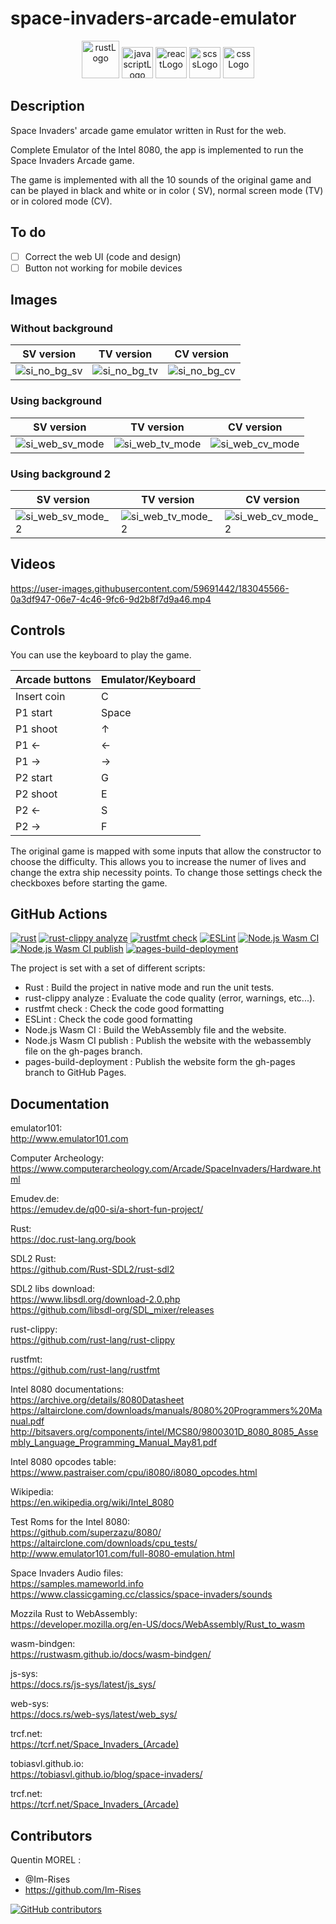 # space-invaders-arcade-emulator

<p align="center">
    <img src="https://img.shields.io/badge/Rust-000000?style=for-the-badge&logo=rust&logoColor=white" alt="rustLogo" style="height:60px;"/>
    <img src="https://img.shields.io/badge/JavaScript-323330?style=for-the-badge&logo=javascript&logoColor=F7DF1E" alt="javascriptLogo" style="height:50px;">
    <img src="https://img.shields.io/badge/React-20232A?style=for-the-badge&logo=react&logoColor=61DAFB" alt="reactLogo" style="height:50px;">
    <img src="https://img.shields.io/badge/Sass-CC6699?style=for-the-badge&logo=sass&logoColor=white" alt="scssLogo" style="height:50px;">
    <img src="https://img.shields.io/badge/CSS-239120?&style=for-the-badge&logo=css3&logoColor=white" alt="cssLogo" style="height:50px;">
</p>

## Description

Space Invaders' arcade game emulator written in Rust for the web.

Complete Emulator of the Intel 8080, the app is implemented to run the Space Invaders Arcade game.

The game is implemented with all the 10 sounds of the original game and can be played in black and white or in color (
SV), normal screen mode (TV) or in colored mode (CV).

## To do

- [ ] Correct the web UI (code and design)
- [ ] Button not working for mobile devices

## Images

### Without background

| SV version                                                                                                                              | TV version                                                                                                                              | CV version                                                                                                                              |
|-----------------------------------------------------------------------------------------------------------------------------------------|-----------------------------------------------------------------------------------------------------------------------------------------|-----------------------------------------------------------------------------------------------------------------------------------------|
| ![si_no_bg_sv](https://github.com/Im-Rises/space-invaders-arcade-emulator-website/assets/59691442/c6c386fd-6c4e-48af-8a79-f78a67fb5a66) | ![si_no_bg_tv](https://github.com/Im-Rises/space-invaders-arcade-emulator-website/assets/59691442/9717f304-53c1-463e-aaa2-3fa170f378ab) | ![si_no_bg_cv](https://github.com/Im-Rises/space-invaders-arcade-emulator-website/assets/59691442/dcc827b4-42ec-4fc3-b2f9-de9dfc397d94) |

### Using background

| SV version                                                                                                                                 | TV version                                                                                                                                 | CV version                                                                                                                                 |
|--------------------------------------------------------------------------------------------------------------------------------------------|--------------------------------------------------------------------------------------------------------------------------------------------|--------------------------------------------------------------------------------------------------------------------------------------------|
| ![si_web_sv_mode](https://github.com/Im-Rises/space-invaders-arcade-emulator-website/assets/59691442/7f2f9ab0-00ed-40d2-b0ec-0b754c8f3d47) | ![si_web_tv_mode](https://github.com/Im-Rises/space-invaders-arcade-emulator-website/assets/59691442/c4e52a7a-02ac-4be3-812f-9e1c4119b378) | ![si_web_cv_mode](https://github.com/Im-Rises/space-invaders-arcade-emulator-website/assets/59691442/b218fdad-6d72-478c-a127-d4d026a05d28) |

### Using background 2

| SV version                                                                                                                                   | TV version                                                                                                                                   | CV version                                                                                                                                   |
|----------------------------------------------------------------------------------------------------------------------------------------------|----------------------------------------------------------------------------------------------------------------------------------------------|----------------------------------------------------------------------------------------------------------------------------------------------|
| ![si_web_sv_mode_2](https://github.com/Im-Rises/space-invaders-arcade-emulator-website/assets/59691442/0e726ef5-5458-4284-ac61-c92009680ccd) | ![si_web_tv_mode_2](https://github.com/Im-Rises/space-invaders-arcade-emulator-website/assets/59691442/1cec0a2b-cc5f-4da9-b9a5-69718d261edd) | ![si_web_cv_mode_2](https://github.com/Im-Rises/space-invaders-arcade-emulator-website/assets/59691442/c72c3e70-3726-49ab-befd-f9cf3d9c5a36) |

## Videos

https://user-images.githubusercontent.com/59691442/183045566-0a3df947-06e7-4c46-9fc6-9d2b8f7d9a46.mp4

## Controls

You can use the keyboard to play the game.

| Arcade buttons | Emulator/Keyboard |
|----------------|-------------------|
| Insert coin    | C                 |
| P1 start       | Space             |
| P1 shoot       | ↑                 |
| P1 ←           | ←                 |
| P1 →           | →                 |
| P2 start       | G                 |
| P2 shoot       | E                 |
| P2 ←           | S                 |
| P2 →           | F                 |

The original game is mapped with some inputs that allow the constructor to choose the difficulty. This allows you to
increase the numer of lives and change the extra ship necessity points. To change those settings check the checkboxes
before starting the game.

## GitHub Actions

[![rust](https://github.com/Im-Rises/space_invaders_arcade_emulator/actions/workflows/rust.yml/badge.svg?branch=main)](https://github.com/Im-Rises/space_invaders_arcade_emulator/actions/workflows/rust.yml)
[![rust-clippy analyze](https://github.com/Im-Rises/space_invaders_arcade_emulator/actions/workflows/rust-clippy.yml/badge.svg?branch=main)](https://github.com/Im-Rises/space_invaders_arcade_emulator/actions/workflows/rust-clippy.yml)
[![rustfmt check](https://github.com/Im-Rises/space_invaders_arcade_emulator/actions/workflows/rustfmt.yml/badge.svg?branch=main)](https://github.com/Im-Rises/space_invaders_arcade_emulator/actions/workflows/rustfmt.yml)
[![ESLint](https://github.com/Im-Rises/space-invaders-arcade-emulator-website/actions/workflows/eslint.yml/badge.svg)](https://github.com/Im-Rises/space-invaders-arcade-emulator-website/actions/workflows/eslint.yml)
[![Node.js Wasm CI](https://github.com/Im-Rises/space-invaders-arcade-emulator-website/actions/workflows/node-wasm.yml/badge.svg)](https://github.com/Im-Rises/space-invaders-arcade-emulator-website/actions/workflows/node-wasm.yml)
[![Node.js Wasm CI publish](https://github.com/Im-Rises/space-invaders-arcade-emulator-website/actions/workflows/node-wasm-publish.yml/badge.svg)](https://github.com/Im-Rises/space-invaders-arcade-emulator-website/actions/workflows/node-wasm-publish.yml)
[![pages-build-deployment](https://github.com/Im-Rises/space-invaders-arcade-emulator-website/actions/workflows/pages/pages-build-deployment/badge.svg)](https://github.com/Im-Rises/space-invaders-arcade-emulator-website/actions/workflows/pages/pages-build-deployment)

The project is set with a set of different scripts:

- Rust : Build the project in native mode and run the unit tests.
- rust-clippy analyze : Evaluate the code quality (error, warnings, etc...).
- rustfmt check :  Check the code good formatting
- ESLint : Check the code good formatting
- Node.js Wasm CI : Build the WebAssembly file and the website.
- Node.js Wasm CI publish : Publish the website with the webassembly file on the gh-pages branch.
- pages-build-deployment : Publish the website form the gh-pages branch to GitHub Pages.

## Documentation

emulator101:  
<http://www.emulator101.com>

Computer Archeology:  
<https://www.computerarcheology.com/Arcade/SpaceInvaders/Hardware.html>

Emudev.de:  
<https://emudev.de/q00-si/a-short-fun-project/>

Rust:  
<https://doc.rust-lang.org/book>

SDL2 Rust:  
<https://github.com/Rust-SDL2/rust-sdl2>

SDL2 libs download:  
<https://www.libsdl.org/download-2.0.php>  
<https://github.com/libsdl-org/SDL_mixer/releases>

rust-clippy:  
<https://github.com/rust-lang/rust-clippy>

rustfmt:  
<https://github.com/rust-lang/rustfmt>

Intel 8080 documentations:  
<https://archive.org/details/8080Datasheet>  
<https://altairclone.com/downloads/manuals/8080%20Programmers%20Manual.pdf>
<http://bitsavers.org/components/intel/MCS80/9800301D_8080_8085_Assembly_Language_Programming_Manual_May81.pdf>

Intel 8080 opcodes table:  
<https://www.pastraiser.com/cpu/i8080/i8080_opcodes.html>

Wikipedia:  
<https://en.wikipedia.org/wiki/Intel_8080>

Test Roms for the Intel 8080:  
<https://github.com/superzazu/8080/>  
<https://altairclone.com/downloads/cpu_tests/>  
<http://www.emulator101.com/full-8080-emulation.html>

Space Invaders Audio files:  
<https://samples.mameworld.info>  
<https://www.classicgaming.cc/classics/space-invaders/sounds>

Mozzila Rust to WebAssembly:  
<https://developer.mozilla.org/en-US/docs/WebAssembly/Rust_to_wasm>

wasm-bindgen:  
<https://rustwasm.github.io/docs/wasm-bindgen/>

js-sys:  
<https://docs.rs/js-sys/latest/js_sys/>

web-sys:  
<https://docs.rs/web-sys/latest/web_sys/>

trcf.net:  
<https://tcrf.net/Space_Invaders_(Arcade)>

tobiasvl.github.io:  
<https://tobiasvl.github.io/blog/space-invaders/>

trcf.net:  
<https://tcrf.net/Space_Invaders_(Arcade)>

## Contributors

Quentin MOREL :

- @Im-Rises
- <https://github.com/Im-Rises>

[![GitHub contributors](https://contrib.rocks/image?repo=Im-Rises/GameBoyEmulator)](https://github.com/Im-Rises/GameBoyEmulator/graphs/contributors)
